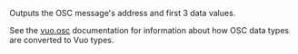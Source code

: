 Outputs the OSC message's address and first 3 data values.

See the [vuo.osc](vuo-nodeset://vuo.osc) documentation for information about how OSC data types are converted to Vuo types.
